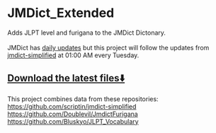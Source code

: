 # JMDict_Extended
Adds JLPT level and furigana to the JMDict Dictonary.<br>
<br>JMDict has <a href="https://www.edrdg.org/jmwsgi/updates.py?svc=jmdict&i=1">daily updates</a> 
but this project will follow the updates from <a href="https://github.com/scriptin/jmdict-simplified">jmdict-simplified</a> at 01:00 AM every Tuesday.

## <a href="https://github.com/Bluskyo/JMDict_Extended/releases/latest"> Download the latest files⬇️</a>

This project combines data from these repositories: <br>
https://github.com/scriptin/jmdict-simplified <br>
https://github.com/Doublevil/JmdictFurigana <br>
https://github.com/Bluskyo/JLPT_Vocabulary
